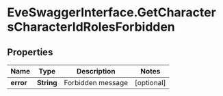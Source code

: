 # EveSwaggerInterface.GetCharactersCharacterIdRolesForbidden

## Properties
Name | Type | Description | Notes
------------ | ------------- | ------------- | -------------
**error** | **String** | Forbidden message | [optional] 


